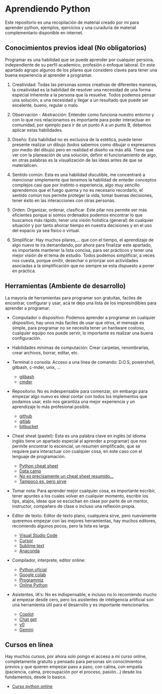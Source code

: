 # Aprendiendo Python

Este repositorio es una recopilación de material creado por mi para aprender python, ejemplos, ejercicios y una curaduria de material complementario disponible en internet.

## Conocimientos previos ideal (No obligatorios)

Programar es una habilidad que se puede aprender por cualquier persona, independiente de su perfil academico, profesión o enfoque laboral. En este apartado agrupo algunos de los pilares que considero claves para tener una buena experiencia al aprender a programar.

1. Creatividad: Todas las personas somos creativas de diferentes maneras, la creatividad es la habilidad de resolver una necesidad de una forma especial inherente a la persona que la resuelve. Todos podemos pensar una solución, a una necesidad y llegar a un resultado que puede ser excelente, bueno, regular o malo.

2. Observación - Abstracción: Entender como funciona nuestro entorno y con lo que nos relacionamos es importante para poder interactuar en comunidad, por ejemplo para ir de un punto A a un punto B, debemos aplicar estas habilidades.

3. Diseño: Esta habilidad no es exclusiva de la estética, puede tener presente realizar un dibujo (todos sabemos como dibujar o expresarnos por medio del dibujo) pero en realidad el diseño va más allá. Tiene que ver con la planeación de una solución, definir el funcionamiento de algo, en otras palabras es la visualización de las ideas antes de que se materialicen.

4. Sentido común: Esta es una habilidad discutible, me concentraré a mencionar simplemente que tenemos la habilidad de enteder conceptos complejos casi que por instinto o experiencia, algo muy sencillo aprendemos que el fuego quema y no es necesario recordarlo, el sentido común nos permite proteger la vida, tomar buenas decisiones, tener éxito en las interacciones con otras personas.

5. Orden: Organizar, ordenar, clasificar. Este pilar nos permite ser más eficientes porque si somos ordenados podemos encontrar lo que buscamos más rápido, tener una visión holistica (general) de cualquier situación y por tanto ahorrar tiempo en nuestra decisiones y en el uso del espacio ya sea fisico o virtual.

6. Simplificar: Hay muchos pilares,... que con el tiempo, el aprendizaje de algo nuevo te ira demandando, por ahora para finalizar este apartado, es importante mantener la lista concisa, para ser prácticos y tener una mejor visión de el tema de estudio. Todos podemos simplificar, a veces nos cuesta, porque omitir, desechar o priorizar son actividades asociadas a la simplificación que no siempre se esta dispuesto a poner en práctica.

## Herramientas (Ambiente de desarrollo)

La mayoría de herramientas para programar son gratuitas, faciles de encontrar, configurar y usar, acá te dejo una lista de los impresindibles para aprender a programar:

- Computador o dispositivo: Podemos aprender a programar en cualquier dispositivo, hay unos más faciles de usar que otros, el mensaje es simple, para programar no se necesita tener un hardware costoso, cualquier equipo nos puede servir, lo importante es realizar una buena configuración.
  
- Habilidades mínimas de computación: Crear carpetas, renombrarlas, crear archivos, borrar, editar, etc.

- Terminal o consola: Acceso a una línea de comando: D.O.S, powershell, gitbash, c-mder, unix, ...
    - [gitbash](https://git-scm.com/downloads)
    - [cmder](https://cmder.app/)
  
- Repositorio: No es indespensable para comenzar, sin embargo para empezar algo nuevo es ideal contar con todos los implementos que podamos usar, esto nos garantiza una mejor experiencia y un aprendizaje lo más profesional posible.
    - [github](https://github.com/)
    - [gitlab](https://about.gitlab.com/)
    - [bitbucket](https://bitbucket.org/)

- Cheat sheat (pastel): Esta es una palabra clave en inglés (el idioma inglés tiene un apartado especial al aprender a programar) que nos permite encontrar lo escencial, un resumen simplificado, que se requiere para interactuar con cualquier cosa, en este caso con el lenguaje de programación.
    - [Python cheat sheet](https://perso.limsi.fr/pointal/_media/python:cours:mementopython3-english.pdf)
    - [Data camp](https://www.datacamp.com/cheat-sheet/getting-started-with-python-cheat-sheet)
    - [No es precisamente un cheat sheet resumido...](https://www.pythoncheatsheet.org/)
    - [Tampoco es, pero sirve](https://www.codewithharry.com/blogpost/python-cheatsheet/)
      
- Tomar nota: Para aprender mejor cualquier cosa, es importante escribir, tener apuntes a los cuales volver en cualquier momento, escribir los tips, atajos, ideas que se escuchan en clase por parte de un mentor, instructor, compañero de clase o incluso una reflexión propia.

- Editor de texto: Editor de texto plano, cualquiera sirve, pero nuevamente queremos empezar con las mejores herramientas, hay muchos editores, recomiendo algunos pocos, pero la lista es larga.
    - [Visual Studio Code](https://code.visualstudio.com/)
    - [Cursor](https://www.cursor.com/)
    - [Sublime text](https://www.sublimetext.com/)
    - [Anaconda](https://www.anaconda.com/download)

- Compilador, interprete, editor online:
    - [Python oficial](https://www.python.org/)
    - [Google colab](https://colab.google/)
    - [Programmiz](https://www.programiz.com/python-programming/online-compiler/)
    - [Online Python](https://www.online-python.com/)
 
- Asistentes, IA's: No es indispensable, e incluso no lo recomiendo mucho al empezar desde cero, pero los asistentes de inteligencia artificial son una herramienta útil para el desarrollo y es importante mencionarlos.
    - [Copilot](https://github.com/features/copilot)
    - [Chat gpt](https://chatgpt.com/)
    - [v0](https://v0.dev/)
    - [Gemini](https://gemini.google.com/app?hl=es)
 
## Cursos en línea

Hay muchos cursos, por ahora solo pongo el acceso a mi curso online, completamente gratuito y pensado para personas sin conocimientos previos y que quieren empezar paso a paso, con calma, con empatía (paciencia, calma, precoupación por el proceso, pasión...) desde los fundamentos, desde lo basico.

  - [Curso python online](https://xacarana.com/python.html)
